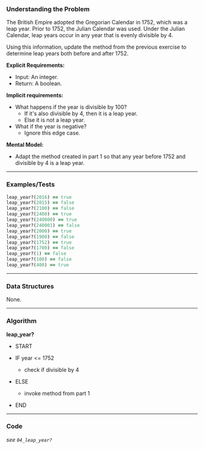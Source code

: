 ### Understanding the Problem
The British Empire adopted the Gregorian Calendar in 1752, which was a leap year. Prior to 1752, the Julian Calendar was used. Under the Julian Calendar, leap years occur in any year that is evenly divisible by 4.

Using this information, update the method from the previous exercise to determine leap years both before and after 1752.

**Explicit Requirements:**

- Input: An integer.
- Return: A boolean.

**Implicit requirements:**

- What happens if the year is divisible by 100?
    - If it's also divisible by 4, then it is a leap year.
    - Else it is not a leap year.
- What if the year is negative?
    - Ignore this edge case.

**Mental Model:**

- Adapt the method created in part 1 so that any year before 1752 and divisible by 4 is a leap year.

---
### Examples/Tests
```ruby
leap_year?(2016) == true
leap_year?(2015) == false
leap_year?(2100) == false
leap_year?(2400) == true
leap_year?(240000) == true
leap_year?(240001) == false
leap_year?(2000) == true
leap_year?(1900) == false
leap_year?(1752) == true
leap_year?(1700) == false
leap_year?(1) == false
leap_year?(100) == false
leap_year?(400) == true
```
---
### Data Structures
None.

---
### Algorithm
**leap_year?**
- START

- IF year <= 1752
  - check if divisible by 4
- ELSE
  - invoke method from part 1

- END

---
### Code
*see `04_leap_year?`*
